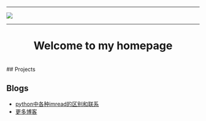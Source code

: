 ***
![](https://www.haoxu.top/images/bkg.jpg)
***
# <center>Welcome to my homepage </center>

<br>
## Projects

## Blogs
- [python中各种imread的区别和联系]("https://www.haoxu.top/blogs/coding/python/python-imread.html")
- [更多博客](https://www.cnblogs.com/walter-xh/)